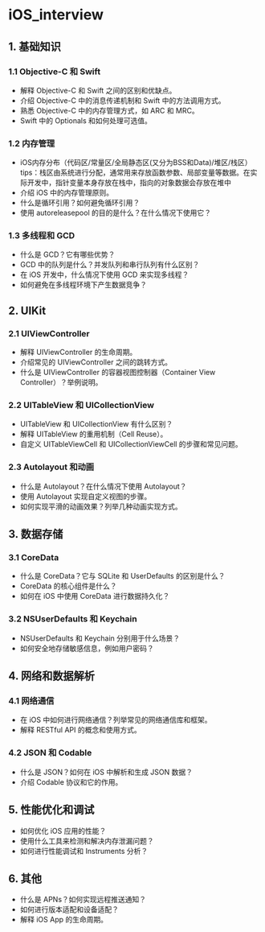 # iOS_interview

## 1. 基础知识

### 1.1 Objective-C 和 Swift

- 解释 Objective-C 和 Swift 之间的区别和优缺点。
- 介绍 Objective-C 中的消息传递机制和 Swift 中的方法调用方式。
- 熟悉 Objective-C 中的内存管理方式，如 ARC 和 MRC。
- Swift 中的 Optionals 和如何处理可选值。

### 1.2 内存管理
- iOS内存分布（代码区/常量区/全局静态区(又分为BSS和Data)/堆区/栈区）
  tips：栈区由系统进行分配，通常用来存放函数参数、局部变量等数据。在实际开发中，指针变量本身存放在栈中，指向的对象数据会存放在堆中
- 介绍 iOS 中的内存管理原则。
- 什么是循环引用？如何避免循环引用？
- 使用 autoreleasepool 的目的是什么？在什么情况下使用它？

### 1.3 多线程和 GCD

- 什么是 GCD？它有哪些优势？
- GCD 中的队列是什么？并发队列和串行队列有什么区别？
- 在 iOS 开发中，什么情况下使用 GCD 来实现多线程？
- 如何避免在多线程环境下产生数据竞争？

## 2. UIKit

### 2.1 UIViewController

- 解释 UIViewController 的生命周期。
- 介绍常见的 UIViewController 之间的跳转方式。
- 什么是 UIViewController 的容器视图控制器（Container View Controller）？举例说明。

### 2.2 UITableView 和 UICollectionView

- UITableView 和 UICollectionView 有什么区别？
- 解释 UITableView 的重用机制（Cell Reuse）。
- 自定义 UITableViewCell 和 UICollectionViewCell 的步骤和常见问题。

### 2.3 Autolayout 和动画

- 什么是 Autolayout？在什么情况下使用 Autolayout？
- 使用 Autolayout 实现自定义视图的步骤。
- 如何实现平滑的动画效果？列举几种动画实现方式。

## 3. 数据存储

### 3.1 CoreData

- 什么是 CoreData？它与 SQLite 和 UserDefaults 的区别是什么？
- CoreData 的核心组件是什么？
- 如何在 iOS 中使用 CoreData 进行数据持久化？

### 3.2 NSUserDefaults 和 Keychain

- NSUserDefaults 和 Keychain 分别用于什么场景？
- 如何安全地存储敏感信息，例如用户密码？

## 4. 网络和数据解析

### 4.1 网络通信

- 在 iOS 中如何进行网络通信？列举常见的网络通信库和框架。
- 解释 RESTful API 的概念和使用方式。

### 4.2 JSON 和 Codable

- 什么是 JSON？如何在 iOS 中解析和生成 JSON 数据？
- 介绍 Codable 协议和它的作用。

## 5. 性能优化和调试

- 如何优化 iOS 应用的性能？
- 使用什么工具来检测和解决内存泄漏问题？
- 如何进行性能调试和 Instruments 分析？

## 6. 其他

- 什么是 APNs？如何实现远程推送通知？
- 如何进行版本适配和设备适配？
- 解释 iOS App 的生命周期。
